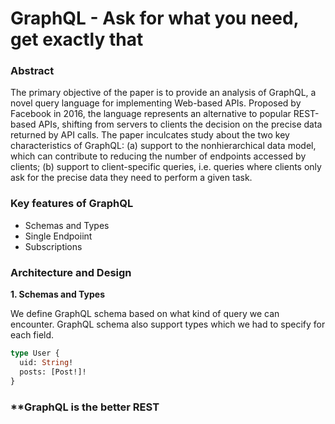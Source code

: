 # GraphQL - Ask for what you need, get exactly that

### **Abstract**

The primary objective of the paper is to provide an analysis of GraphQL, a novel query language for
implementing Web-based APIs. Proposed by Facebook in 2016, the language represents an alternative to
popular REST-based APIs, shifting from servers to clients the decision on the precise data returned by
API calls. The paper inculcates study about the two key characteristics of GraphQL: (a) support to the
nonhierarchical data model, which can contribute to reducing the number of endpoints accessed by clients;
(b) support to client-specific queries, i.e. queries where clients only ask for the precise data they need
to perform a given task.

### **Key features of GraphQL**
- Schemas and Types
- Single Endpoiint
- Subscriptions

### **Architecture and Design**

**1. Schemas and Types**

We define GraphQL schema based on what kind of query we can encounter. GraphQL schema also support types
which we had to specify for each field.

```graphql
type User {
  uid: String!
  posts: [Post!]!
}
```

### **GraphQL is the better REST

